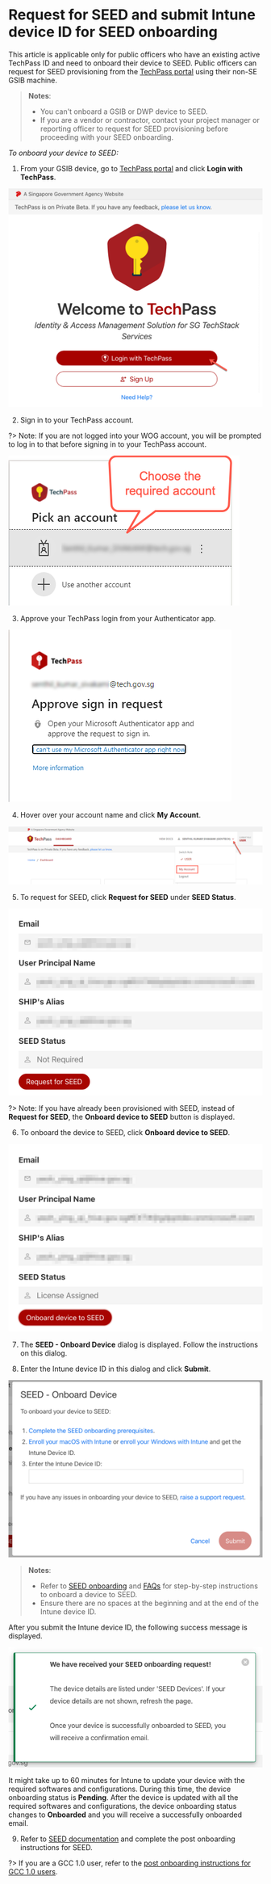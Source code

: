 # Request for SEED and submit Intune device ID for SEED onboarding

This article is applicable only for public officers who have an existing active TechPass ID and need to onboard their device to SEED. Public officers can request for SEED provisioning from the [TechPass portal](https://portal.techpass.gov.sg/public/home) using their non-SE GSIB machine.

>**Notes**:
>- You can't onboard a GSIB or DWP device to SEED.
>- If you are a vendor or contractor, contact your project manager or reporting officer to request for SEED provisioning before proceeding with your SEED onboarding.


_To onboard your device to SEED:_

1. From your GSIB device, go to [TechPass portal](https://portal.techpass.gov.sg) and click **Login with TechPass**.

<kbd>![log in](assets/images/onboarding/po-non-se/log-in-with-techpass.png ':size=90%')</kbd>

2. Sign in to your TechPass account.

?> Note: If you are not logged into your WOG account, you will be prompted to log in to that before signing in to your TechPass account.

<kbd>![choose-account](assets/images/onboarding/po-non-se/choose-account.png)</kbd>

3. Approve your TechPass login from your Authenticator app.

<kbd>![approve-signin](assets/images/onboarding/po-non-se/approve-sign-in.png)</kbd>

4. Hover over your account name and click **My Account**.

<kbd>![view-account](assets/images/onboarding/po-non-se/view-account-or-profile.png)</kbd>

5. To request for SEED, click **Request for SEED** under **SEED Status**.

<kbd>![request-for-seed](assets/images/seed/request-for-seed.png)</kbd>

?> Note:  If you have already been provisioned with SEED, instead of **Request for SEED**, the **Onboard device to SEED** button is displayed.

6. To onboard the device to SEED, click **Onboard device to SEED**.

<kbd>![onboard-device-to-seed](assets/images/seed/licence-assigned-onboard-device.png)</kbd>  

7. The **SEED - Onboard Device** dialog is displayed. Follow the instructions on this dialog.

8. Enter the Intune device ID in this dialog and click **Submit**.

<kbd>![instructions-to-onboard-device-to-seed](assets/images/seed/onboard-device.png)</kbd>

> **Notes**:
>- Refer to [SEED onboarding](https://docs.developer.tech.gov.sg/docs/security-suite-for-engineering-endpoint-devices/#/onboard-device/onboard-device-to-seed) and [FAQs](https://docs.developer.tech.gov.sg/docs/security-suite-for-engineering-endpoint-devices/#/faqs/seed-faqs) for step-by-step instructions to onboard a device to SEED.
>- Ensure there are no spaces at the beginning and at the end of the Intune device ID.

After you submit the Intune device ID, the following success message is displayed.

<kbd>![onboard-device-success](assets/images/seed/onboard-device-success.png)</kbd>

 It might take up to 60 minutes for Intune to update your device with the required softwares and configurations. During this time, the device onboarding status is **Pending**. After the device is updated with all the required softwares and configurations, the device onboarding status changes to **Onboarded** and you will receive a successfully onboarded email.

9. Refer to [SEED documentation](https://docs.developer.tech.gov.sg/docs/security-suite-for-engineering-endpoint-devices/#/) and complete the post onboarding instructions for SEED.

?> If you are a GCC 1.0 user, refer to the [post onboarding instructions for GCC 1.0 users](https://docs.developer.tech.gov.sg/docs/security-suite-for-engineering-endpoint-devices/#/post-onboarding-instructions/gcc-1.0-users).
